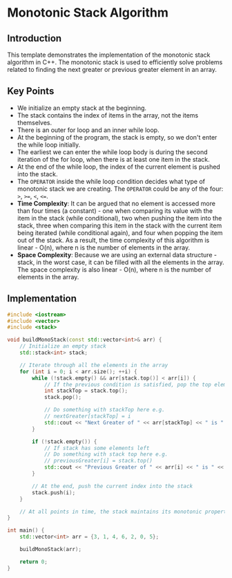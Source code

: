 # Monotonic Stack Algorithm

## Introduction

This template demonstrates the implementation of the monotonic stack algorithm in C++. The monotonic stack is used to efficiently solve problems related to finding the next greater or previous greater element in an array.

## Key Points

-   We initialize an empty stack at the beginning.
-   The stack contains the index of items in the array, not the items themselves.
-   There is an outer for loop and an inner while loop.
-   At the beginning of the program, the stack is empty, so we don't enter the while loop initially.
-   The earliest we can enter the while loop body is during the second iteration of the for loop, when there is at least one item in the stack.
-   At the end of the while loop, the index of the current element is pushed into the stack.
-   The `OPERATOR` inside the while loop condition decides what type of monotonic stack we are creating. The `OPERATOR` could be any of the four: `>`, `>=`, `<`, `<=`.
-   **Time Complexity**: It can be argued that no element is accessed more than four times (a constant) - one when comparing its value with the item in the stack (while conditional), two when pushing the item into the stack, three when comparing this item in the stack with the current item being iterated (while conditional again), and four when popping the item out of the stack. As a result, the time complexity of this algorithm is linear - O(n), where n is the number of elements in the array.
-   **Space Complexity**: Because we are using an external data structure - stack, in the worst case, it can be filled with all the elements in the array. The space complexity is also linear - O(n), where n is the number of elements in the array.

## Implementation

```cpp
#include <iostream>
#include <vector>
#include <stack>

void buildMonoStack(const std::vector<int>& arr) {
    // Initialize an empty stack
    std::stack<int> stack;

    // Iterate through all the elements in the array
    for (int i = 0; i < arr.size(); ++i) {
        while (!stack.empty() && arr[stack.top()] < arr[i]) {
            // If the previous condition is satisfied, pop the top element
            int stackTop = stack.top();
            stack.pop();

            // Do something with stackTop here e.g.
            // nextGreater[stackTop] = i
            std::cout << "Next Greater of " << arr[stackTop] << " is " << arr[i] << std::endl;
        }

        if (!stack.empty()) {
            // If stack has some elements left
            // Do something with stack top here e.g.
            // previousGreater[i] = stack.top()
            std::cout << "Previous Greater of " << arr[i] << " is " << arr[stack.top()] << std::endl;
        }

        // At the end, push the current index into the stack
        stack.push(i);
    }

    // At all points in time, the stack maintains its monotonic property
}

int main() {
    std::vector<int> arr = {3, 1, 4, 6, 2, 0, 5};

    buildMonoStack(arr);

    return 0;
}
```
